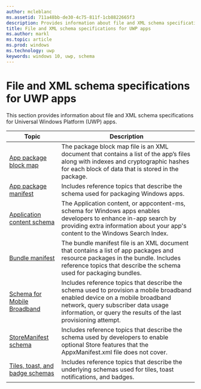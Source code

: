 ```yaml
---
author: mcleblanc
ms.assetid: 711a48bb-de30-4c75-811f-1cb8822665f3
description: Provides information about file and XML schema specifications for Universal Windows Platform (UWP) apps.
title: File and XML schema specifications for UWP apps
ms.author: markl
ms.topic: article
ms.prod: windows
ms.technology: uwp
keywords: windows 10, uwp, schema
---
```


# File and XML schema specifications for UWP apps

This section provides information about file and XML schema specifications for Universal Windows Platform (UWP) apps.

| Topic | Description |
|-------|-------------|
| [App package block map](blockmapschema/app-package-block-map.md) | The package block map file is an XML document that contains a list of the app’s files along with indexes and cryptographic hashes for each block of data that is stored in the package. |
| [App package manifest](appxpackage/appx-package-manifest.md) | Includes reference topics that describe the schema used for packaging Windows apps. |
| [Application content schema](appcontentschema/schema-root.md) | The Application content, or appcontent-ms, schema for Windows apps enables developers to enhance in-app search by providing extra information about your app's content to the Windows Search Index.  |
| [Bundle manifest](bundlemanifestschema/bundle-manifest.md) | The bundle manifest file is an XML document that contains a list of app packages and resource packages in the bundle. Includes reference topics that describe the schema used for packaging bundles. |
| [Schema for Mobile Broadband](mobilebroadbandschema/schema-for-mobile-broadband-portal.md) | Includes reference topics that describe the schema used to provision a mobile broadband enabled device on a mobile broadband network, query subscriber data usage information, or query the results of the last provisioning attempt. |
| [StoreManifest schema](storemanifest/store-manifest-schema-portal.md) | Includes reference topics that describe the schema used by developers to enable optional Store features that the AppxManifest.xml file does not cover.  |
| [Tiles, toast, and badge schemas](tiles/tiles-xml-schema-portal.md) | Includes reference topics that describe the underlying schemas used for tiles, toast notifications, and badges. |